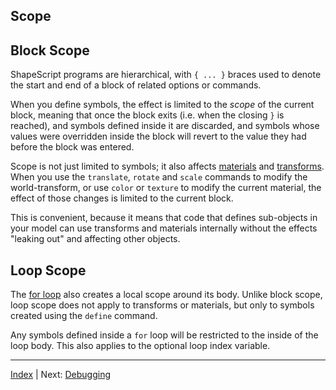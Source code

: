 Scope
---

## Block Scope

ShapeScript programs are hierarchical, with `{ ... }` braces used to denote the start and end of a block of related options or commands.

When you define symbols, the effect is limited to the *scope* of the current block, meaning that once the block exits (i.e. when the closing `}` is reached), and symbols defined inside it are discarded, and symbols whose values were overridden inside the block will revert to the value they had before the block was entered.

Scope is not just limited to symbols; it also affects [materials](materials.md) and [transforms](transforms.md). When you use the `translate`, `rotate` and `scale` commands to modify the world-transform, or use `color` or `texture` to modify the current material, the effect of those changes is limited to the current block.

This is convenient, because it means that code that defines sub-objects in your model can use transforms and materials internally without the effects "leaking out" and affecting other objects.

## Loop Scope

The [for loop](control-flow.md#loops) also creates a local scope around its body. Unlike block scope, loop scope does not apply to transforms or materials, but only to symbols created using the `define` command.

Any symbols defined inside a `for` loop will be restricted to the inside of the loop body. This also applies to the optional loop index variable.

---
[Index](index.md) | Next: [Debugging](debugging.md)
